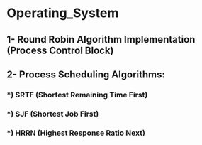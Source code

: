 # Operating_System

## 1- Round Robin Algorithm Implementation (Process Control Block)


## 2- Process Scheduling Algorithms:


### *) SRTF (Shortest Remaining Time First)


### *) SJF (Shortest Job First) 


### *) HRRN (Highest Response Ratio Next) 
